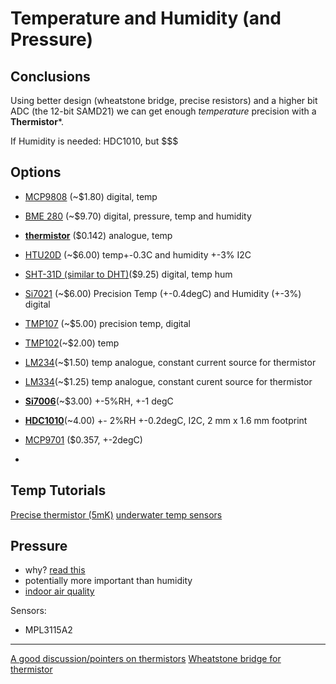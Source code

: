 # Temperature and Humidity (and Pressure)

## Conclusions
Using better design (wheatstone bridge, precise resistors) and a higher bit ADC (the 12-bit SAMD21) we can get enough *temperature* precision with a **Thermistor***.

If Humidity is needed:
HDC1010, but $$$
## Options
- [MCP9808](http://au.mouser.com/Search/Refine.aspx?Keyword=MCP9808) (~$1.80) digital, temp

- [BME 280](http://au.mouser.com/Search/Refine.aspx?Keyword=BME280) (~$9.70) digital, pressure, temp and humidity

- [**thermistor**](https://littlebirdelectronics.com.au/products/thermistor-10k) ($0.142) analogue, temp
- [HTU20D](http://www.te.com/commerce/DocumentDelivery/DDEController?Action=srchrtrv&DocNm=HPC202_5&DocType=Data+Sheet&DocLang=English) (~$6.00) temp+-0.3C and humidity +-3% I2C

- [SHT-31D (similar to DHT)](http://au.mouser.com/Search/Refine.aspx?Keyword=SHT31-D)($9.25) digital, temp hum

- [Si7021](http://au.mouser.com/Search/Refine.aspx?Keyword=Si7021) (~$6.00) Precision Temp (+-0.4degC) and Humidity (+-3%) digital
- [TMP107](http://au.mouser.com/Search/Refine.aspx?Keyword=TMP107) (~$5.00) precision temp, digital
- [TMP102](http://au.mouser.com/_/?Keyword=TMP102&FS=True)(~$2.00) temp
- [LM234](http://au.mouser.com/Search/Refine.aspx?Keyword=LM234%5c)(~$1.50) temp analogue, constant current source for thermistor
- [LM334](http://au.mouser.com/Search/Refine.aspx?Keyword=LM334D)(~$1.25) temp analogue, constant curent source for thermistor
- [**Si7006**](http://www.mouser.com/ds/2/368/Si7006-A20-736785.pdf)(~$3.00) +-5%RH, +-1 degC
- [**HDC1010**](http://au.mouser.com/Search/Refine.aspx?Keyword=HDC1010)(~4.00) +- 2%RH +-0.2degC, I2C, 2 mm x 1.6 mm footprint
- [MCP9701](http://au.mouser.com/Search/Refine.aspx?Keyword=MCP9701) ($0.357, +-2degC)
- 
## Temp Tutorials
[Precise thermistor (5mK)](https://pa1ejo.wordpress.com/2014/07/25/how-to-build-a-5-milli-kelvin-thermometer-with-an-arduino/)
[underwater temp sensors](https://edwardmallon.wordpress.com/2016/06/09/better-thermistor-readings-with-an-arduino-series-resistors-aref/)
## Pressure
- why? [read this](http://blog.titan-air.com/blog/under-pressure-is-building-air-pressure-really-important)
- potentially more important than humidity
- [indoor air quality](https://www.epa.gov/indoor-air-quality-iaq/fundamentals-indoor-air-quality-buildings)

Sensors:
- MPL3115A2

---

[A good discussion/pointers on thermistors](https://www.reddit.com/r/arduino/comments/5krql4/whats_the_difference_between_1k_10k_and_100k/)
[Wheatstone bridge for thermistor](http://www.ti.com/lit/ml/slyp163/slyp163.pdf)
